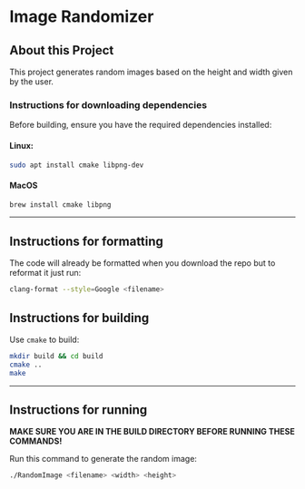 # Image Randomizer

## **About this Project**
This project generates random images based on the height and width given by the user.

### **Instructions for downloading dependencies**  

Before building, ensure you have the required dependencies installed:  

#### **Linux:**  
```bash
sudo apt install cmake libpng-dev
```

#### **MacOS**
```bash
brew install cmake libpng
```
---

## **Instructions for formatting**

The code will already be formatted when you download the repo but to reformat it just run:
```bash
clang-format --style=Google <filename>
```

## **Instructions for building**  

Use `cmake` to build:  

```bash
mkdir build && cd build
cmake ..
make
```
---

## **Instructions for running**  
**MAKE SURE YOU ARE IN THE BUILD DIRECTORY BEFORE RUNNING THESE COMMANDS!**

Run this command to generate the random image:
```bash
./RandomImage <filename> <width> <height>
```